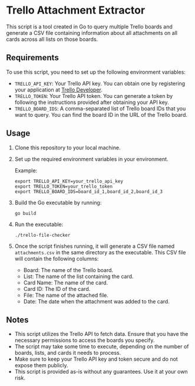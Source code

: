 # Trello Attachment Extractor

This script is a tool created in Go to query multiple Trello boards and generate a CSV file containing information about all attachments on all cards across all lists on those boards.

## Requirements

To use this script, you need to set up the following environment variables:

- `TRELLO_API_KEY`: Your Trello API key. You can obtain one by registering your application at [Trello Developer](https://trello.com/app-key).
- `TRELLO_TOKEN`: Your Trello API token. You can generate a token by following the instructions provided after obtaining your API key.
- `TRELLO_BOARD_IDS`: A comma-separated list of Trello board IDs that you want to query. You can find the board ID in the URL of the Trello board.

## Usage

1. Clone this repository to your local machine.

2. Set up the required environment variables in your environment.

   Example:
   ```
   export TRELLO_API_KEY=your_trello_api_key
   export TRELLO_TOKEN=your_trello_token
   export TRELLO_BOARD_IDS=board_id_1,board_id_2,board_id_3
   ```

3. Build the Go executable by running:
   ```
   go build
   ```

4. Run the executable:
   ```
   ./trello-file-checker
   ```

5. Once the script finishes running, it will generate a CSV file named `attachments.csv` in the same directory as the executable. This CSV file will contain the following columns:

   - Board: The name of the Trello board.
   - List: The name of the list containing the card.
   - Card Name: The name of the card.
   - Card ID: The ID of the card.
   - File: The name of the attached file.
   - Date: The date when the attachment was added to the card.

## Notes

- This script utilizes the Trello API to fetch data. Ensure that you have the necessary permissions to access the boards you specify.
- The script may take some time to execute, depending on the number of boards, lists, and cards it needs to process.
- Make sure to keep your Trello API key and token secure and do not expose them publicly.
- This script is provided as-is without any guarantees. Use it at your own risk.
